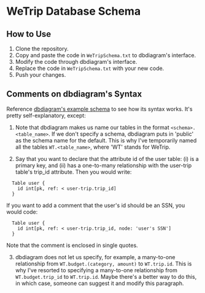 # WeTrip Database Schema

## How to Use
1. Clone the repository.
2. Copy and paste the code in `WeTripSchema.txt` to dbdiagram's interface.
3. Modify the code through dbdiagram's interface.
4. Replace the code in `WeTripSchema.txt` with your new code.
5. Push your changes.

## Comments on dbdiagram's Syntax
Reference <a href="https://dbdiagram.io/d">dbdiagram's example schema</a> to see how its syntax works. It's pretty self-explanatory, except:

1. Note that dbdiagram makes us name our tables in the format `<schema>.<table_name>`. If we don't specify a schema, dbdiagram puts in 'public' as the schema name for the default. This is why I've temporarily named all the tables `WT.<table_name>`, where 'WT' stands for WeTrip.

2. Say that you want to declare that the attribute id of the user table: (i) is a primary key, and (ii) has a one-to-many relationship with the user-trip table's trip_id attribute. Then you would write:
```
  Table user {
    id int[pk, ref: < user-trip.trip_id]
  }
```

If you want to add a comment that the user's id should be an SSN, you would code:
```
  Table user {
    id int[pk, ref: < user-trip.trip_id, node: 'user's SSN']
  }
```

Note that the comment is enclosed in single quotes.

3. dbdiagram does not let us specify, for example, a many-to-one relationship from `WT.budget.(category, amount)` to `WT.trip.id`. This is why I've resorted to specifying a many-to-one relationship from `WT.budget.trip_id` to `WT.trip.id`. Maybe there's a better way to do this, in which case, someone can suggest it and modify this paragraph.